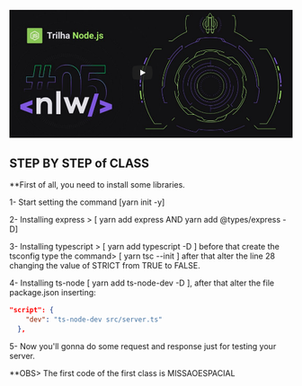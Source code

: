 ![Let's go NLW05](./assets/apresentation.png)

## STEP BY STEP of CLASS 

**First of all, you need to install some libraries.

1- Start setting the command [yarn init -y]

2- Installing express > [ yarn add express AND yarn add @types/express -D]

3- Installing typescript > [ yarn add typescript -D ] before that create the tsconfig type the 
command> [ yarn tsc --init ] after that alter the line 28 changing the value of STRICT from TRUE to FALSE.

4- Installing ts-node [ yarn add ts-node-dev -D ], after that alter the file package.json inserting:
```.json
"script": {
    "dev": "ts-node-dev src/server.ts"
  },
  ```

5- Now you'll gonna do some request and response just for testing your server.

**OBS> The first code of the first class is MISSAOESPACIAL
